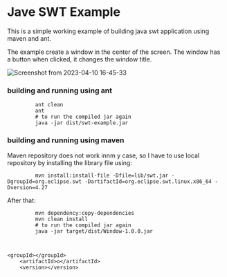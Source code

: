 # Jave SWT Example

This is a simple working example of building java swt application using maven and ant.

The example create a window in the center of the screen. The window has a button when clicked, it changes the window title. 


![Screenshot from 2023-04-10 16-45-33](https://user-images.githubusercontent.com/28802516/230925111-18bd8be0-7896-4786-a3c8-cfbd0c30d2bf.png)

### building and running using ant




             ant clean
             ant
             # to run the compiled jar again
             java -jar dist/swt-example.jar


### building and running using maven 

       
Maven repository does not work innm y case, so I have to use local repository  by installing the library file using:


             mvn install:install-file -Dfile=lib/swt.jar -DgroupId=org.eclipse.swt -DartifactId=org.eclipse.swt.linux.x86_64 -Dversion=4.27

After that: 

             mvn dependency:copy-dependencies
             mvn clean install
             # to run the compiled jar again
             java -jar target/dist/Window-1.0.0.jar 



    <groupId></groupId>
        <artifactId>o</artifactId>
        <version></version>
   
